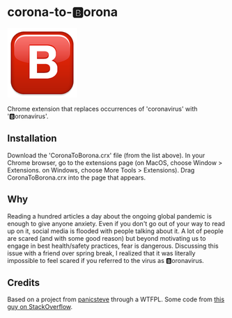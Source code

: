 corona-to-🅱️orona
=============

![](logo.png)

Chrome extension that replaces occurrences of 'coronavirus' with '🅱️oronavirus'.

Installation
------------

Download the 'CoronaToBorona.crx' file (from the list above). In your Chrome browser, go to the extensions page (on MacOS, choose Window > Extensions. on Windows, choose More Tools > Extensions).  Drag CoronaToBorona.crx into the page that appears.

Why
------------
Reading a hundred articles a day about the ongoing global pandemic is enough to give anyone anxiety. Even if you don't go out of your way to read up on it, social media is flooded with people talking about it. A lot of people are scared (and with some good reason) but beyond motivating us to engage in best health/safety practices, fear is dangerous. Discussing this issue with a friend over spring break, I realized that it was literally impossible to feel scared if you referred to the virus as 🅱️oronavirus.

Credits
-------------
Based on a project from [panicsteve](https://github.com/panicsteve) through a WTFPL. Some code from [this guy on StackOverflow](http://is.gd/mwZp7E).
